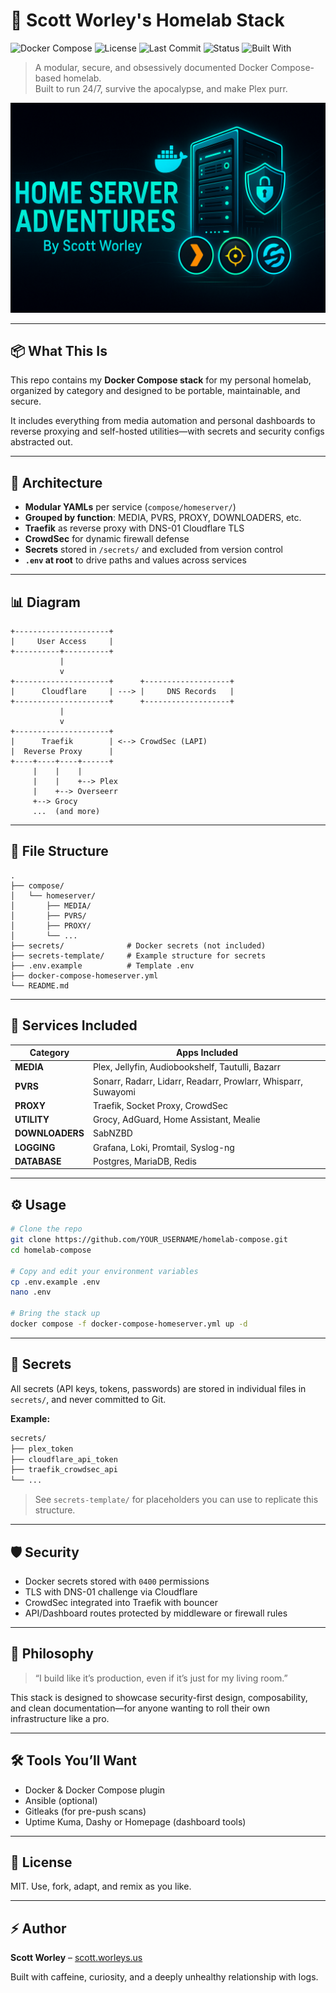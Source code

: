 # 🧠 Scott Worley's Homelab Stack
![Docker Compose](https://img.shields.io/badge/docker--compose-modular-blue?logo=docker)
![License](https://img.shields.io/github/license/ThatShiKrayy/home-server-adventures)
![Last Commit](https://img.shields.io/github/last-commit/ThatShiKrayy/home-server-adventures)
![Status](https://img.shields.io/badge/status-in_progress-yellow)
![Built With](https://img.shields.io/badge/built%20with-Ansible%20%7C%20Docker%20%7C%20CrowdSec-0e7a0d)

> A modular, secure, and obsessively documented Docker Compose-based homelab.  
> Built to run 24/7, survive the apocalypse, and make Plex purr.

![Homelab Stack Banner](img/readme-banner.png)

---

## 📦 What This Is

This repo contains my **Docker Compose stack** for my personal homelab, organized by category and designed to be portable, maintainable, and secure.

It includes everything from media automation and personal dashboards to reverse proxying and self-hosted utilities—with secrets and security configs abstracted out.

---

## 🧱 Architecture

- **Modular YAMLs** per service (`compose/homeserver/`)
- **Grouped by function**: MEDIA, PVRS, PROXY, DOWNLOADERS, etc.
- **Traefik** as reverse proxy with DNS-01 Cloudflare TLS
- **CrowdSec** for dynamic firewall defense
- **Secrets** stored in `/secrets/` and excluded from version control
- **`.env` at root** to drive paths and values across services

---

## 📊 Diagram

```
+---------------------+
|     User Access     |
+----------+----------+
           |
           v
+---------------------+      +-------------------+
|      Cloudflare     | ---> |     DNS Records   |
+---------------------+      +-------------------+
           |
           v
+---------------------+
|      Traefik        | <--> CrowdSec (LAPI)
|  Reverse Proxy      |
+----+----+----+------+
     |    |    |
     |    |    +--> Plex
     |    +--> Overseerr
     +--> Grocy
     ...  (and more)
```

---

## 🧭 File Structure

```plaintext
.
├── compose/
│   └── homeserver/
│       ├── MEDIA/
│       ├── PVRS/
│       ├── PROXY/
│       └── ...
├── secrets/              # Docker secrets (not included)
├── secrets-template/     # Example structure for secrets
├── .env.example          # Template .env
├── docker-compose-homeserver.yml
└── README.md
```

---

## 🚀 Services Included

| Category    | Apps Included |
|-------------|----------------|
| **MEDIA**   | Plex, Jellyfin, Audiobookshelf, Tautulli, Bazarr |
| **PVRS**    | Sonarr, Radarr, Lidarr, Readarr, Prowlarr, Whisparr, Suwayomi |
| **PROXY**   | Traefik, Socket Proxy, CrowdSec |
| **UTILITY** | Grocy, AdGuard, Home Assistant, Mealie |
| **DOWNLOADERS** | SabNZBD |
| **LOGGING** | Grafana, Loki, Promtail, Syslog-ng |
| **DATABASE** | Postgres, MariaDB, Redis |

---

## ⚙️ Usage

```bash
# Clone the repo
git clone https://github.com/YOUR_USERNAME/homelab-compose.git
cd homelab-compose

# Copy and edit your environment variables
cp .env.example .env
nano .env

# Bring the stack up
docker compose -f docker-compose-homeserver.yml up -d
```

---

## 🔐 Secrets

All secrets (API keys, tokens, passwords) are stored in individual files in `secrets/`, and never committed to Git.

**Example:**

```bash
secrets/
├── plex_token
├── cloudflare_api_token
├── traefik_crowdsec_api
└── ...
```

> See `secrets-template/` for placeholders you can use to replicate this structure.

---

## 🛡️ Security

- Docker secrets stored with `0400` permissions
- TLS with DNS-01 challenge via Cloudflare
- CrowdSec integrated into Traefik with bouncer
- API/Dashboard routes protected by middleware or firewall rules

---

## 🧠 Philosophy

> “I build like it’s production, even if it’s just for my living room.”

This stack is designed to showcase security-first design, composability, and clean documentation—for anyone wanting to roll their own infrastructure like a pro.

---

## 🛠️ Tools You’ll Want

- Docker & Docker Compose plugin
- Ansible (optional)
- Gitleaks (for pre-push scans)
- Uptime Kuma, Dashy or Homepage (dashboard tools)

---

## 📜 License

MIT. Use, fork, adapt, and remix as you like.

---

## ⚡ Author

**Scott Worley** – [scott.worleys.us](https://scott.worleys.us)

Built with caffeine, curiosity, and a deeply unhealthy relationship with logs.
